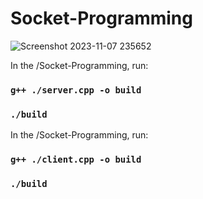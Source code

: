 # Socket-Programming

![Screenshot 2023-11-07 235652](https://github.com/mohd-ravish/Socket-Programming/assets/102902397/c700565c-ebdf-4e96-8079-3181b6cb3e60)

In the /Socket-Programming, run:
### `g++ ./server.cpp -o build`
### `./build`

In the /Socket-Programming, run:
### `g++ ./client.cpp -o build`
### `./build`
